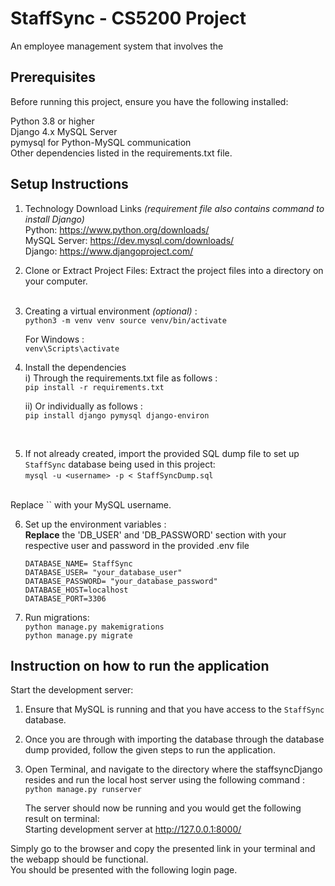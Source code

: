 # StaffSync - CS5200 Project

An employee management system that involves the 

## Prerequisites

Before running this project, ensure you have the following installed:

Python 3.8 or higher
<br>Django 4.x
MySQL Server
<br>pymysql for Python-MySQL communication
<br>Other dependencies listed in the requirements.txt file. 


## Setup Instructions

1. Technology Download Links _(requirement file also contains command to install Django)_<br>
Python: https://www.python.org/downloads/ <br>
MySQL Server: https://dev.mysql.com/downloads/ <br>
Django: https://www.djangoproject.com/


2. Clone or Extract Project Files: Extract the project files into a directory on your computer.<br><br>

3. Creating a virtual environment _(optional)_ : <br>
`python3 -m venv venv source venv/bin/activate`

     For Windows : <br>
    `venv\Scripts\activate`


4. Install the dependencies
   <br>
   i) Through the requirements.txt file as follows : <br>
    `pip install -r requirements.txt`
    <br> 

    ii) Or individually as follows : <br>
    `pip install django pymysql django-environ`
<br>


5. If not already created, import the provided SQL dump file to set up `StaffSync` database being used in this project: <br>
  `mysql -u <username> -p < StaffSyncDump.sql`
<br>
    Replace `<username>` with your MySQL username. 


6. Set up the environment variables : 
    <br>
    **Replace** the 'DB_USER' and 'DB_PASSWORD' section with your respective user and password in the provided .env file  <br>


       DATABASE_NAME= StaffSync
       DATABASE_USER= "your_database_user"
       DATABASE_PASSWORD= "your_database_password"
       DATABASE_HOST=localhost
       DATABASE_PORT=3306

    
7. Run migrations: <br>
 `python manage.py makemigrations` <br>
 `python manage.py migrate`




## Instruction on how to run the application


Start the development server: <br>

1. Ensure that MySQL is running and that you have access to the `StaffSync` database. <br>


2. Once you are through with importing the database through the database dump provided, follow the given steps to run the application.<br>


3. Open Terminal, and navigate to the directory where the staffsyncDjango resides and run the local host server using the following command : <br>
`python manage.py runserver`

    The server should now be running and you would get the following result on terminal: <br>
    Starting development server at http://127.0.0.1:8000/

Simply go to the browser and copy the presented link in your terminal and the webapp should be functional.
<br>
You should be presented with the following login page.


 











  

